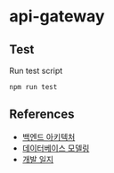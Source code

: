 # api-gateway

## Test

Run test script
```
npm run test
```

## References

- [백엔드 아키텍처](https://miro.com/app/board/o9J_laTyd80=/)
- [데이터베이스 모델링](https://www.erdcloud.com/d/XrM5reMPurCNBreWr)
- [개발 일지](https://velog.io/@alvin/series/%ED%94%84%EB%A1%9C%EC%A0%9D%ED%8A%B8-Blog)
